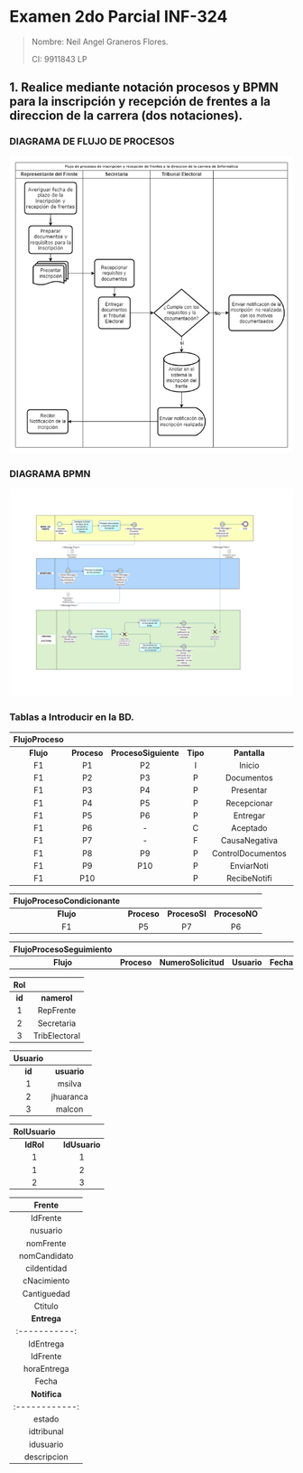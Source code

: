 # Examen 2do Parcial INF-324
> Nombre: Neil Angel Graneros Flores.
>
> CI: 9911843 LP
## 1. Realice mediante notación procesos y BPMN para la inscripción y recepción de frentes a la direccion de la carrera (dos notaciones).
### DIAGRAMA DE FLUJO DE PROCESOS
![](Examen324_Modelo1.png)
### DIAGRAMA BPMN 
![](sentencia1_BPMN.png)


### Tablas a Introducir en la BD.

| **FlujoProceso** 	|             	|                      	|          	|                   	|               	|
|:----------------:	|:-----------:	|:--------------------:	|:--------:	|:-----------------:	|:-------------:	|
|     **Flujo**    	| **Proceso** 	| **ProcesoSiguiente** 	| **Tipo** 	|    **Pantalla**   	|    **Rol**    	|
|        F1        	|      P1     	|          P2          	|     I    	|       Inicio      	|   RepFrente   	|
|        F1        	|      P2     	|          P3          	|     P    	|     Documentos    	|   RepFrente   	|
|        F1        	|      P3     	|          P4          	|     P    	|     Presentar     	|   RepFrente   	|
|        F1        	|      P4     	|          P5          	|     P    	|    Recepcionar    	|   Secretaria  	|
|        F1        	|      P5     	|          P6          	|     P    	|      Entregar     	|   Secretaria  	|
|        F1        	|      P6     	|           -          	|     C    	|      Aceptado     	| TribElectoral 	|
|        F1        	|      P7     	|           -          	|     F    	|   CausaNegativa   	| TribElectoral 	|
|        F1        	|      P8     	|          P9          	|     P    	| ControlDocumentos 	| TribElectoral 	|
|        F1        	|      P9     	|          P10         	|     P    	|     EnviarNoti    	| TribElectoral 	|
|        F1        	|     P10     	|                      	|     P    	|    RecibeNotifi   	|   RepFrente   	|





| **FlujoProcesoCondicionante** 	|             	|               	|               	|
|:-----------------------------:	|:-----------:	|:-------------:	|:-------------:	|
|           **Flujo**           	| **Proceso** 	| **ProcesoSI** 	| **ProcesoNO** 	|
|               F1              	|      P5     	|       P7      	|       P6      	|




| **FlujoProcesoSeguimiento** 	|             	|                     	|             	|                 	|                	|              	|             	|
|:---------------------------:	|:-----------:	|:-------------------:	|:-----------:	|:---------------:	|:--------------:	|:------------:	|:-----------:	|
|          **Flujo**          	| **Proceso** 	| **NumeroSolicitud** 	| **Usuario** 	| **FechaInicio** 	| **HoraInicio** 	| **FechaFin** 	| **HoraFin** 	|




| **Rol** 	|                 	|
|:-------:	|:---------------:	|
|  **id** 	| **namerol** 	        |
|    1    	|    RepFrente    	|
|    2    	|    Secretaria   	|
|    3    	|  TribElectoral  	|


| **Usuario** 	|                 	|
|:-----------:	|:---------------:	|
|    **id**   	| **usuario** 	    |
|      1      	|      msilva     	|
|      2      	|    jhuaranca    	|
|      3      	|      malcon     	|


| **RolUsuario** 	|               	|
|:--------------:	|:-------------:	|
|    **IdRol**   	| **IdUsuario** 	|
|        1       	|       1       	|
|        1       	|       2       	|
|        2       	|       3       	|

|  **Frente**  	|
|:------------:	|
|   IdFrente   	|
|   nusuario   	|
|   nomFrente  	|
| nomCandidato 	|
|  ciIdentidad 	|
|  cNacimiento 	|
|  Cantiguedad 	|
|    Ctitulo   	|
| **Entrega** 	|
|:-----------:	|
|  IdEntrega  	|
|   IdFrente  	|
| horaEntrega 	|
|    Fecha    	|
| **Notifica** 	|
|:------------:	|
|    estado    	|
|  idtribunal  	|
|   idusuario  	|
|  descripcion 	|